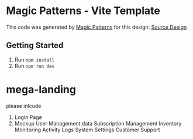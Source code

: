 # Magic Patterns - Vite Template

This code was generated by [Magic Patterns](https://magicpatterns.com) for this design: [Source Design](https://magicpatterns.com/c/amy8qgp6wrv15g9x5kjvr1)

## Getting Started

1. Run `npm install`
2. Run `npm run dev`
# mega-landing


please inlcude 
1. Login Page
2. Mockup 
    User Management data
    Subscription Management
    Inventory Monitoring
    Activity Logs
    System Settings
    Customer Support